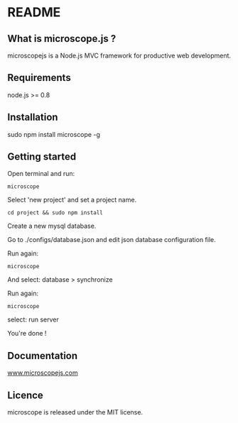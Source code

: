 README
======

What is microscope.js ?
-----------------------

microscopejs is a Node.js MVC framework for productive web development.

Requirements
------------

node.js >= 0.8

Installation
------------

sudo npm install microscope -g

Getting started
---------------

Open terminal and run:

	microscope

Select 'new project' and set a project name.

	cd project && sudo npm install

Create a new mysql database.

Go to ./configs/database.json and edit json database configuration file.

Run again:

	microscope

And select: database > synchronize

Run again:

	microscope

select: run server

You're done !

Documentation
-------------

www.microscopejs.com

Licence
-------

microscope is released under the MIT license.